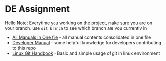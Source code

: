 # DE Assignment
Hello
Note: Everytime you working on the project, make sure you are on your branch, use `git branch` to see which branch are you currently in
- [All Manuals in One file](https://github.com/ZhanLiang06/DE_malay_news/blob/main/ONE%20FOR%20ALL%20MANUAL.md) - all manual contents consolidated in one file
- [Developer Manual](https://github.com/ZhanLiang06/DE_malay_news/blob/main/Developer%20Manual.md) - some helpful knowledge for developers contributing to this repo
- [Linux Git Handbook](https://github.com/ZhanLiang06/DE_malay_news/blob/main/Linux%20Git%20Handbook.md) - Basic and simple usage of git in linux environment
